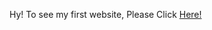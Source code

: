 Hy! To see my first website, Please Click [Here!](https://mrnati.github.io/Udacity-Google-Scholarship/)